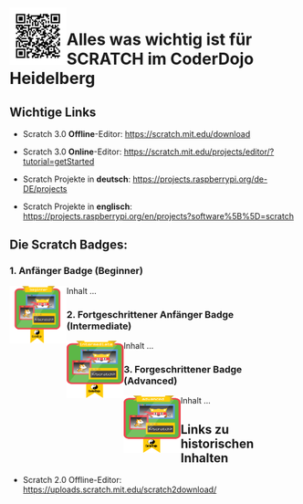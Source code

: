 <img align="left" width="100" height="100" src="https://github.com/CoderDojoHD/DojoContent/blob/master/Scratch/CoderDojoHD-Scratch.png">

# Alles was wichtig ist für SCRATCH im CoderDojo Heidelberg

## Wichtige Links
* Scratch 3.0 **Offline**-Editor: https://scratch.mit.edu/download
* Scratch 3.0 **Online**-Editor: https://scratch.mit.edu/projects/editor/?tutorial=getStarted


* Scratch Projekte in **deutsch**: https://projects.raspberrypi.org/de-DE/projects
* Scratch Projekte in **englisch**: https://projects.raspberrypi.org/en/projects?software%5B%5D=scratch

## Die Scratch Badges:

### 1. **Anfänger Badge** (Beginner)
<img align="left" width="100" height="100" src="https://github.com/CoderDojoHD/DojoContent/blob/master/Scratch/Badge-1-Beginner.png">

Inhalt ...


### 2. **Fortgeschrittener Anfänger** Badge (Intermediate)
<img align="left" width="100" height="100" src="https://github.com/CoderDojoHD/DojoContent/blob/master/Scratch/Badge-2-Intermediate.png">

Inhalt ...


### 3. **Forgeschrittener Badge** (Advanced) 
<img align="left" width="100" height="100" src="https://github.com/CoderDojoHD/DojoContent/blob/master/Scratch/Badge-3-Advanced.png">

Inhalt ...

## Links zu historischen Inhalten
* Scratch 2.0 Offline-Editor: https://uploads.scratch.mit.edu/scratch2download/
